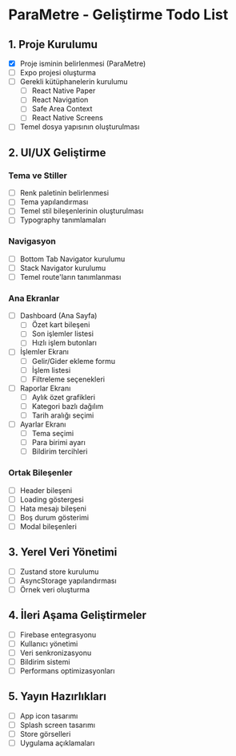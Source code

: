 # ParaMetre - Geliştirme Todo List

## 1. Proje Kurulumu
- [x] Proje isminin belirlenmesi (ParaMetre)
- [ ] Expo projesi oluşturma
- [ ] Gerekli kütüphanelerin kurulumu
  - [ ] React Native Paper
  - [ ] React Navigation
  - [ ] Safe Area Context
  - [ ] React Native Screens
- [ ] Temel dosya yapısının oluşturulması

## 2. UI/UX Geliştirme
### Tema ve Stiller
- [ ] Renk paletinin belirlenmesi
- [ ] Tema yapılandırması
- [ ] Temel stil bileşenlerinin oluşturulması
- [ ] Typography tanımlamaları

### Navigasyon
- [ ] Bottom Tab Navigator kurulumu
- [ ] Stack Navigator kurulumu
- [ ] Temel route'ların tanımlanması

### Ana Ekranlar
- [ ] Dashboard (Ana Sayfa)
  - [ ] Özet kart bileşeni
  - [ ] Son işlemler listesi
  - [ ] Hızlı işlem butonları
  
- [ ] İşlemler Ekranı
  - [ ] Gelir/Gider ekleme formu
  - [ ] İşlem listesi
  - [ ] Filtreleme seçenekleri
  
- [ ] Raporlar Ekranı
  - [ ] Aylık özet grafikleri
  - [ ] Kategori bazlı dağılım
  - [ ] Tarih aralığı seçimi
  
- [ ] Ayarlar Ekranı
  - [ ] Tema seçimi
  - [ ] Para birimi ayarı
  - [ ] Bildirim tercihleri

### Ortak Bileşenler
- [ ] Header bileşeni
- [ ] Loading göstergesi
- [ ] Hata mesajı bileşeni
- [ ] Boş durum gösterimi
- [ ] Modal bileşenleri

## 3. Yerel Veri Yönetimi
- [ ] Zustand store kurulumu
- [ ] AsyncStorage yapılandırması
- [ ] Örnek veri oluşturma

## 4. İleri Aşama Geliştirmeler
- [ ] Firebase entegrasyonu
- [ ] Kullanıcı yönetimi
- [ ] Veri senkronizasyonu
- [ ] Bildirim sistemi
- [ ] Performans optimizasyonları

## 5. Yayın Hazırlıkları
- [ ] App icon tasarımı
- [ ] Splash screen tasarımı
- [ ] Store görselleri
- [ ] Uygulama açıklamaları 